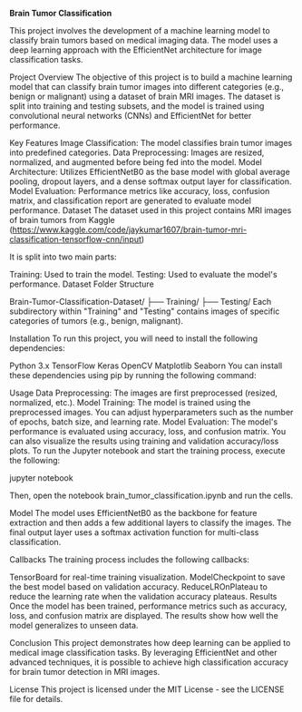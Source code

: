 **Brain Tumor Classification**

This project involves the development of a machine learning model to classify brain tumors based on medical imaging data. The model uses a deep learning approach with the EfficientNet architecture for image classification tasks.

Project Overview
The objective of this project is to build a machine learning model that can classify brain tumor images into different categories (e.g., benign or malignant) using a dataset of brain MRI images. The dataset is split into training and testing subsets, and the model is trained using convolutional neural networks (CNNs) and EfficientNet for better performance.

Key Features
Image Classification: The model classifies brain tumor images into predefined categories.
Data Preprocessing: Images are resized, normalized, and augmented before being fed into the model.
Model Architecture: Utilizes EfficientNetB0 as the base model with global average pooling, dropout layers, and a dense softmax output layer for classification.
Model Evaluation: Performance metrics like accuracy, loss, confusion matrix, and classification report are generated to evaluate model performance.
Dataset
The dataset used in this project contains MRI images of brain tumors from Kaggle (https://www.kaggle.com/code/jaykumar1607/brain-tumor-mri-classification-tensorflow-cnn/input)

It is split into two main parts:

Training: Used to train the model.
Testing: Used to evaluate the model's performance.
Dataset Folder Structure

Brain-Tumor-Classification-Dataset/
    ├── Training/
    ├── Testing/
Each subdirectory within "Training" and "Testing" contains images of specific categories of tumors (e.g., benign, malignant).

Installation
To run this project, you will need to install the following dependencies:

Python 3.x
TensorFlow
Keras
OpenCV
Matplotlib
Seaborn
You can install these dependencies using pip by running the following command:


Usage
Data Preprocessing: The images are first preprocessed (resized, normalized, etc.).
Model Training: The model is trained using the preprocessed images. You can adjust hyperparameters such as the number of epochs, batch size, and learning rate.
Model Evaluation: The model's performance is evaluated using accuracy, loss, and confusion matrix. You can also visualize the results using training and validation accuracy/loss plots.
To run the Jupyter notebook and start the training process, execute the following:

jupyter notebook

Then, open the notebook brain_tumor_classification.ipynb and run the cells.

Model
The model uses EfficientNetB0 as the backbone for feature extraction and then adds a few additional layers to classify the images. The final output layer uses a softmax activation function for multi-class classification.

Callbacks
The training process includes the following callbacks:

TensorBoard for real-time training visualization.
ModelCheckpoint to save the best model based on validation accuracy.
ReduceLROnPlateau to reduce the learning rate when the validation accuracy plateaus.
Results
Once the model has been trained, performance metrics such as accuracy, loss, and confusion matrix are displayed. The results show how well the model generalizes to unseen data.

Conclusion
This project demonstrates how deep learning can be applied to medical image classification tasks. By leveraging EfficientNet and other advanced techniques, it is possible to achieve high classification accuracy for brain tumor detection in MRI images.

License
This project is licensed under the MIT License - see the LICENSE file for details.
